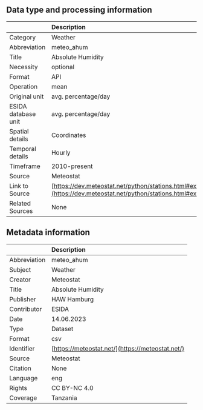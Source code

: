 ## Data type and processing information 

|                     | Description                                                                                                      |
|:--------------------|:-----------------------------------------------------------------------------------------------------------------|
| Category            | Weather                                                                                                          |
| Abbreviation        | meteo_ahum                                                                                                       |
| Title               | Absolute Humidity                                                                                                |
| Necessity           | optional                                                                                                         |
| Format              | API                                                                                                              |
| Operation           | mean                                                                                                             |
| Original unit       | avg. percentage/day                                                                                              |
| ESIDA database unit | avg. percentage/day                                                                                              |
| Spatial details     | Coordinates                                                                                                      |
| Temporal details    | Hourly                                                                                                           |
| Timeframe           | 2010-present                                                                                                     |
| Source              | Meteostat                                                                                                        |
| Link to Source      | [https://dev.meteostat.net/python/stations.html#example](https://dev.meteostat.net/python/stations.html#example) |
| Related Sources     | None                                                                                                             |

## Metadata information 

|              | Description                                      |
|:-------------|:-------------------------------------------------|
| Abbreviation | meteo_ahum                                       |
| Subject      | Weather                                          |
| Creator      | Meteostat                                        |
| Title        | Absolute Humidity                                |
| Publisher    | HAW Hamburg                                      |
| Contributor  | ESIDA                                            |
| Date         | 14.06.2023                                       |
| Type         | Dataset                                          |
| Format       | csv                                              |
| Identifier   | [https://meteostat.net/](https://meteostat.net/) |
| Source       | Meteostat                                        |
| Citation     | None                                             |
| Language     | eng                                              |
| Rights       | CC BY-NC 4.0                                     |
| Coverage     | Tanzania                                         |
